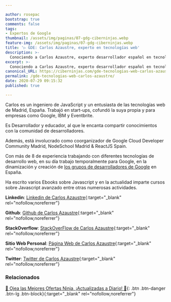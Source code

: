 ```yaml
---

author: rosepac
bootstrap: true
comments: false
tags:
- Expertos de Google
thumbnail: /assets/img/paginas/07-gdg-ciberninjas.webp
feature-img: /assets/img/paginas/07-gdg-ciberninjas.webp
title: '▷ GDE: Carlos Azaustre, experto en tecnologías web'
description: >-
  Conociendo a Carlos Azaustre, experto desarrollador español en tecnologías web incluido en el programa de Expertos de Desarrolladores de Google 2020.
excerpt: >-
  Conociendo a Carlos Azaustre, experto desarrollador español en tecnologías web incluido en el programa de Expertos de Desarrolladores de Google 2020.
canonical_URL: https://ciberninjas.com/gde-tecnologias-web-carlos-azaustre/
permalink: /gde-tecnologias-web-carlos-azaustre/
date: 2020-07-29 09:15:32
published: true

---
```


Carlos es un ingeniero de JavaScript y un entusiasta de las tecnologías web de Madrid, España. Trabajó en start-ups, cofundó la suya propia y para empresas como Google, IBM y Eventbrite.

Es Desarrollador y educador, al que le encanta compartir conocimientos con la comunidad de desarrolladores.

Además, está involucrado como coorganizador de Google Cloud Developer Community Madrid, NodeSchool Madrid & ReactJS Spain.

Con más de 8 de experiencia trabajando con diferentes tecnologías de desarrollo web, en su día trabajo temporalmente para Google, en la dinamización y creación de [los grupos de desarrolladores de Google](https://ciberninjas.com/gdg-grupos-desarrollo-google/) en España.

Ha escrito varios Ebooks sobre Javascript y en la actualidad imparte cursos sobre Javascript avanzado entre otras numerosas actividades.

**Linkedin**: [Linkedin de Carlos Azaustre](https://www.linkedin.com/in/carlosazaustre/){:target="_blank" rel="nofollow,noreferrer"}

**Github**: [Github de Carlos Azaustre](https://github.com/carlosazaustre){:target="_blank" rel="nofollow,noreferrer"}

**StackOverflow**: [StackOverFlow de Carlos Azaustre](https://stackoverflow.com/users/1870946/carlos-azaustre){:target="_blank" rel="nofollow,noreferrer"}

**Sitio Web Personal**: [Página Web de Carlos Azaustre](https://carlosazaustre.es/){:target="_blank" rel="nofollow,noreferrer"}

**Twitter**: [Twitter de Carlos Azaustre](https://twitter.com/carlosazaustre){:target="_blank" rel="nofollow,noreferrer"}
<!-- https://developers.google.com/community/experts/directory/profile/profile-carlos_sanchez -->

### **Relacionados** <!-- omit in toc -->

[🎁 Ojea las Mejores Ofertas Ninja, ¡Actualizadas a Diario! 🛒](https://www.amazon.es/shop/cibercursos "Los Mejores Chollos de Amazon, Ofertas Flash, Black Monday y Amazon Prime Day"){: .btn .btn-danger .btn-lg .btn-block}{:target="_blank" rel="nofollow,noreferrer"}